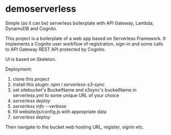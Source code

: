 # demoserverless
Simple (as it can be) serverless boilerplate with API Gateway, Lambda, DynamoDB and Cognito.

This project is a boilerplate of a web app based on Serverless Framework. It implements a Cognito user workflow of registration, sign-in and some calls to API Gateway REST API protected by Cognito.

UI is based on Skeleton.

Deployment:

1) clone this project
2) install this plugin: _npm i serverless-s3-sync_
3) set sitebucket's BucketName and s3sync's bucketName in serverless.yml to some unique URL of your choice
4) _serverless deploy_
5) _serverless info --verbose_
6) fill website/js/config.js with appropriate data
7) _serverless deploy_

Then navigate to the bucket web hosting URL, register, signin etc.
